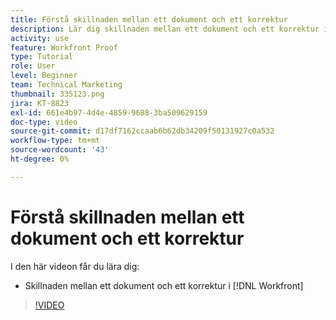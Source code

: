 ```yaml
---
title: Förstå skillnaden mellan ett dokument och ett korrektur
description: Lär dig skillnaden mellan ett dokument och ett korrektur i  [!DNL  Workfront].
activity: use
feature: Workfront Proof
type: Tutorial
role: User
level: Beginner
team: Technical Marketing
thumbnail: 335123.png
jira: KT-8823
exl-id: 661e4b97-4d4e-4859-9688-3ba509629159
doc-type: video
source-git-commit: d17df7162ccaab6b62db34209f50131927c0a532
workflow-type: tm+mt
source-wordcount: '43'
ht-degree: 0%

---
```


# Förstå skillnaden mellan ett dokument och ett korrektur

I den här videon får du lära dig:

* Skillnaden mellan ett dokument och ett korrektur i [!DNL Workfront]

>[!VIDEO](https://video.tv.adobe.com/v/335123/?quality=12&learn=on&enablevpops)
